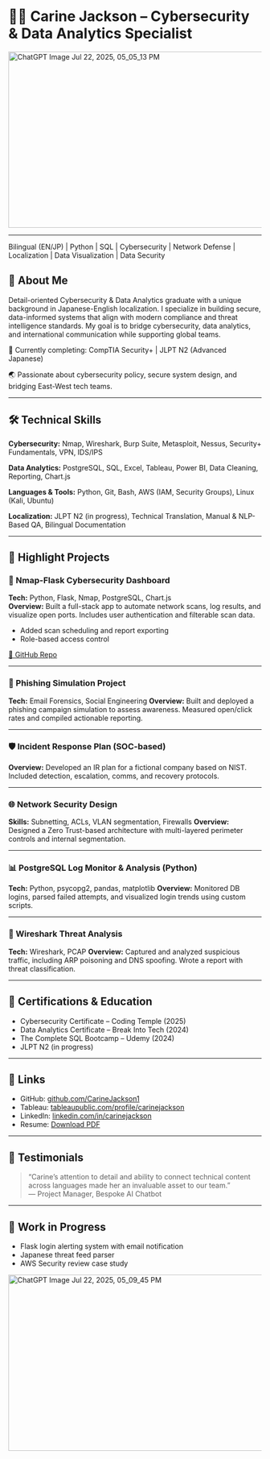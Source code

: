 # 👩‍💻 Carine Jackson – Cybersecurity & Data Analytics Specialist

<img width="1000" height="350" alt="ChatGPT Image Jul 22, 2025, 05_05_13 PM" src="https://github.com/user-attachments/assets/f1835329-730c-4943-ad1f-4b99fbff38ce" />

---
Bilingual (EN/JP) | Python | SQL | Cybersecurity | Network Defense | Localization | Data Visualization | Data Security

## 📜 About Me

Detail-oriented Cybersecurity & Data Analytics graduate with a unique background in Japanese-English localization. I specialize in building secure, data-informed systems that align with modern compliance and threat intelligence standards. My goal is to bridge cybersecurity, data analytics, and international communication while supporting global teams.

🔐 Currently completing: CompTIA Security+ | JLPT N2 (Advanced Japanese)

🌏 Passionate about cybersecurity policy, secure system design, and bridging East-West tech teams.

---

## 🛠️ Technical Skills

**Cybersecurity:** Nmap, Wireshark, Burp Suite, Metasploit, Nessus, Security+ Fundamentals, VPN, IDS/IPS

**Data Analytics:** PostgreSQL, SQL, Excel, Tableau, Power BI, Data Cleaning, Reporting, Chart.js

**Languages & Tools:** Python, Git, Bash, AWS (IAM, Security Groups), Linux (Kali, Ubuntu)

**Localization:** JLPT N2 (in progress), Technical Translation, Manual & NLP-Based QA, Bilingual Documentation

---

## 🚀 Highlight Projects

### 🔐 Nmap-Flask Cybersecurity Dashboard
**Tech:** Python, Flask, Nmap, PostgreSQL, Chart.js  
**Overview:** Built a full-stack app to automate network scans, log results, and visualize open ports. Includes user authentication and filterable scan data.
- Added scan scheduling and report exporting
- Role-based access control

[🔗 GitHub Repo](#)

---

### 🎣 Phishing Simulation Project
**Tech:** Email Forensics, Social Engineering
**Overview:** Built and deployed a phishing campaign simulation to assess awareness. Measured open/click rates and compiled actionable reporting.

---

### 🛡 Incident Response Plan (SOC-based)
**Overview:** Developed an IR plan for a fictional company based on NIST. Included detection, escalation, comms, and recovery protocols.

---

### 🌐 Network Security Design
**Skills:** Subnetting, ACLs, VLAN segmentation, Firewalls
**Overview:** Designed a Zero Trust-based architecture with multi-layered perimeter controls and internal segmentation.

---

### 📊 PostgreSQL Log Monitor & Analysis (Python)
**Tech:** Python, psycopg2, pandas, matplotlib
**Overview:** Monitored DB logins, parsed failed attempts, and visualized login trends using custom scripts.

---

### 🧠 Wireshark Threat Analysis
**Tech:** Wireshark, PCAP
**Overview:** Captured and analyzed suspicious traffic, including ARP poisoning and DNS spoofing. Wrote a report with threat classification.

---

## 📜 Certifications & Education
- Cybersecurity Certificate – Coding Temple (2025)
- Data Analytics Certificate – Break Into Tech (2024)
- The Complete SQL Bootcamp – Udemy (2024)
- JLPT N2 (in progress)

---

## 🔗 Links
- GitHub: [github.com/CarineJackson1](https://github.com/CarineJackson1)
- Tableau: [tableaupublic.com/profile/carinejackson](https://tableaupublic.com/profile/carinejackson)
- LinkedIn: [linkedin.com/in/carinejackson](https://linkedin.com/in/carinejackson)
- Resume: [Download PDF](#)

---

## 💬 Testimonials
> “Carine’s attention to detail and ability to connect technical content across languages made her an invaluable asset to our team.”  
— Project Manager, Bespoke AI Chatbot

---

## 🧩 Work in Progress
- Flask login alerting system with email notification
- Japanese threat feed parser
- AWS Security review case study

 <img width="1000" height="350" alt="ChatGPT Image Jul 22, 2025, 05_09_45 PM" src="https://github.com/user-attachments/assets/930158d3-c987-472a-aab4-4330c0783f1a" />

